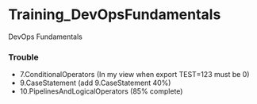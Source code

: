 # Training_DevOpsFundamentals
DevOps Fundamentals

### Trouble
  - 7.ConditionalOperators (In my view when export TEST=123 must be 0) 
  - 9.CaseStatement (add 9.CaseStatement 40%) 
  - 10.PipelinesAndLogicalOperators (85% complete) 

